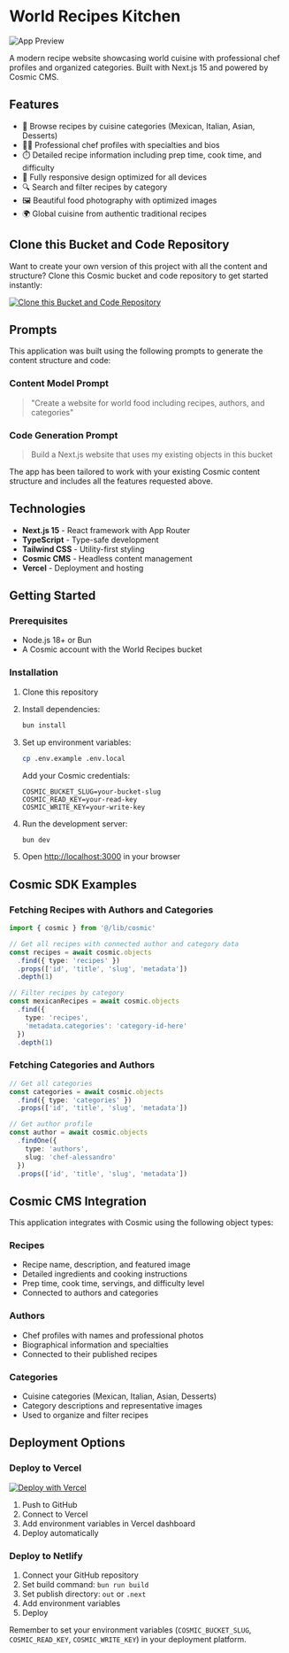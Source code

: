 # World Recipes Kitchen

![App Preview](https://imgix.cosmicjs.com/98d2d9c0-79fc-11f0-a051-23c10f41277a-photo-1551504734-5ee1c4a1479b-1755278624955.jpg?w=1200&h=300&fit=crop&auto=format,compress)

A modern recipe website showcasing world cuisine with professional chef profiles and organized categories. Built with Next.js 15 and powered by Cosmic CMS.

## Features

- 🍳 Browse recipes by cuisine categories (Mexican, Italian, Asian, Desserts)
- 👨‍🍳 Professional chef profiles with specialties and bios
- ⏱️ Detailed recipe information including prep time, cook time, and difficulty
- 📱 Fully responsive design optimized for all devices
- 🔍 Search and filter recipes by category
- 🖼️ Beautiful food photography with optimized images
- 🌍 Global cuisine from authentic traditional recipes

## Clone this Bucket and Code Repository

Want to create your own version of this project with all the content and structure? Clone this Cosmic bucket and code repository to get started instantly:

[![Clone this Bucket and Code Repository](https://img.shields.io/badge/Clone%20this%20Bucket-29abe2?style=for-the-badge&logo=cosmic&logoColor=white)](https://app.cosmic-staging.com/projects/new?clone_bucket=689f6c6ff45d4ab57d5fbc4a&clone_repository=689f6e73f45d4ab57d5fbc6d)

## Prompts

This application was built using the following prompts to generate the content structure and code:

### Content Model Prompt

> "Create a website for world food including recipes, authors, and categories"

### Code Generation Prompt

> Build a Next.js website that uses my existing objects in this bucket

The app has been tailored to work with your existing Cosmic content structure and includes all the features requested above.

## Technologies

- **Next.js 15** - React framework with App Router
- **TypeScript** - Type-safe development
- **Tailwind CSS** - Utility-first styling
- **Cosmic CMS** - Headless content management
- **Vercel** - Deployment and hosting

## Getting Started

### Prerequisites

- Node.js 18+ or Bun
- A Cosmic account with the World Recipes bucket

### Installation

1. Clone this repository
2. Install dependencies:
   ```bash
   bun install
   ```

3. Set up environment variables:
   ```bash
   cp .env.example .env.local
   ```
   
   Add your Cosmic credentials:
   ```
   COSMIC_BUCKET_SLUG=your-bucket-slug
   COSMIC_READ_KEY=your-read-key
   COSMIC_WRITE_KEY=your-write-key
   ```

4. Run the development server:
   ```bash
   bun dev
   ```

5. Open [http://localhost:3000](http://localhost:3000) in your browser

## Cosmic SDK Examples

### Fetching Recipes with Authors and Categories

```typescript
import { cosmic } from '@/lib/cosmic'

// Get all recipes with connected author and category data
const recipes = await cosmic.objects
  .find({ type: 'recipes' })
  .props(['id', 'title', 'slug', 'metadata'])
  .depth(1)

// Filter recipes by category
const mexicanRecipes = await cosmic.objects
  .find({ 
    type: 'recipes',
    'metadata.categories': 'category-id-here'
  })
  .depth(1)
```

### Fetching Categories and Authors

```typescript
// Get all categories
const categories = await cosmic.objects
  .find({ type: 'categories' })
  .props(['id', 'title', 'slug', 'metadata'])

// Get author profile
const author = await cosmic.objects
  .findOne({ 
    type: 'authors',
    slug: 'chef-alessandro'
  })
  .props(['id', 'title', 'slug', 'metadata'])
```

## Cosmic CMS Integration

This application integrates with Cosmic using the following object types:

### Recipes
- Recipe name, description, and featured image
- Detailed ingredients and cooking instructions
- Prep time, cook time, servings, and difficulty level
- Connected to authors and categories

### Authors
- Chef profiles with names and professional photos
- Biographical information and specialties
- Connected to their published recipes

### Categories
- Cuisine categories (Mexican, Italian, Asian, Desserts)
- Category descriptions and representative images
- Used to organize and filter recipes

## Deployment Options

### Deploy to Vercel

[![Deploy with Vercel](https://vercel.com/button)](https://vercel.com/import/git)

1. Push to GitHub
2. Connect to Vercel
3. Add environment variables in Vercel dashboard
4. Deploy automatically

### Deploy to Netlify

1. Connect your GitHub repository
2. Set build command: `bun run build`
3. Set publish directory: `out` or `.next`
4. Add environment variables
5. Deploy

Remember to set your environment variables (`COSMIC_BUCKET_SLUG`, `COSMIC_READ_KEY`, `COSMIC_WRITE_KEY`) in your deployment platform.

<!-- README_END -->